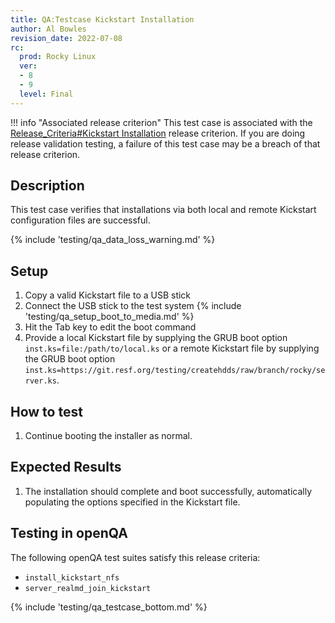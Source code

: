 ```yaml
---
title: QA:Testcase Kickstart Installation
author: Al Bowles
revision_date: 2022-07-08
rc:
  prod: Rocky Linux
  ver:
  - 8
  - 9
  level: Final
---
```


!!! info "Associated release criterion"
    This test case is associated with the [Release_Criteria#Kickstart Installation](9_release_criteria.md#kickstart-installation) release criterion. If you are doing release validation testing, a failure of this test case may be a breach of that release criterion.

## Description
This test case verifies that installations via both local and remote Kickstart configuration files are successful.

{% include 'testing/qa_data_loss_warning.md' %}

## Setup
1. Copy a valid Kickstart file to a USB stick
1. Connect the USB stick to the test system
{% include 'testing/qa_setup_boot_to_media.md' %}
1. Hit the Tab key to edit the boot command
1. Provide a local Kickstart file by supplying the GRUB boot option `inst.ks=file:/path/to/local.ks` or a remote Kickstart file by supplying the GRUB boot option `inst.ks=https://git.resf.org/testing/createhdds/raw/branch/rocky/server.ks`.

## How to test
1. Continue booting the installer as normal.

## Expected Results
1. The installation should complete and boot successfully, automatically populating the options specified in the Kickstart file.

## Testing in openQA
The following openQA test suites satisfy this release criteria:

- `install_kickstart_nfs`
- `server_realmd_join_kickstart`
<!-- TODO provide a test suite that does not require PARALLEL_WITH= -->

{% include 'testing/qa_testcase_bottom.md' %}

